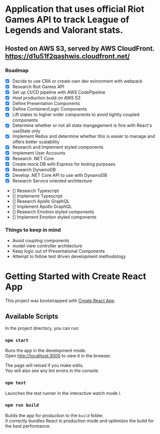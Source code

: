 # Application that uses official Riot Games API to track League of Legends and Valorant stats.

## Hosted on AWS S3, served by AWS CloudFront. https://d1u51f2qashwis.cloudfront.net/

### Roadmap

- [x] Decide to use CRA or create own dev evironment with webpack
- [x] Research Riot Games API
- [x] Set up CI/CD pipeline with AWS CodePipeline
- [x] Host production build on AWS S3
- [x] Define Presentation Components
- [x] Define Container/Logic Components
- [x] Lift states to higher order components to avoid tightly coupled components
- [x] Determine whether or not all state mangagement is fine with React's useState only
- [x] Implement Redux and determine whether this is easier to manage and offers better scalability
- [x] Research and Implement styled components
- [x] Implement User Accounts
- [x] Research .NET Core
- [x] Create mock DB with Express for testing purposes
- [x] Research DynamoDB
- [x] Develop .NET Core API to use with DynamoDB
- [x] Research Service oriented architecture
- [] Research Typescript
- [] Implememt Typescript
- [] Research Apollo GraphQL
- [] Implement Apollo GraphQL
- [] Research Emotion styled components
- [] Implement Emotion styled components

### Things to keep in mind

- Avoid coupling components
- model view controller architecture
- Keep logic out of Presentational Components
- Attempt to follow test driven development methodology

# Getting Started with Create React App

This project was bootstrapped with [Create React App](https://github.com/facebook/create-react-app).

## Available Scripts

In the project directory, you can run:

### `npm start`

Runs the app in the development mode.\
Open [http://localhost:3000](http://localhost:3000) to view it in the browser.

The page will reload if you make edits.\
You will also see any lint errors in the console.

### `npm test`

Launches the test runner in the interactive watch mode.\

### `npm run build`

Builds the app for production to the `build` folder.\
It correctly bundles React in production mode and optimizes the build for the best performance.
